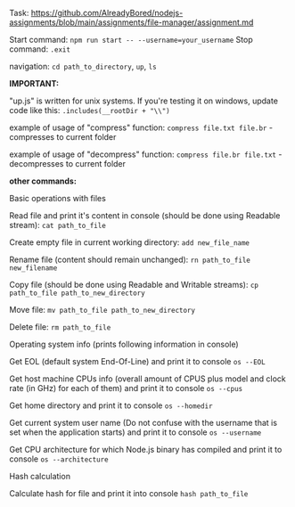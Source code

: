 Task: https://github.com/AlreadyBored/nodejs-assignments/blob/main/assignments/file-manager/assignment.md

Start command: `npm run start -- --username=your_username`
Stop command: `.exit`

navigation: `cd path_to_directory`, `up`, `ls`

**IMPORTANT:**

"up.js" is written for unix systems. If you're testing it on windows, update code like this:
`.includes(__rootDir + "\\")`

example of usage of "compress" function:
`compress file.txt file.br` - compresses to current folder

example of usage of "decompress" function:
`compress file.br file.txt` - decompresses to current folder

**other commands:**

Basic operations with files

Read file and print it's content in console (should be done using Readable stream):
`cat path_to_file`

Create empty file in current working directory:
`add new_file_name`

Rename file (content should remain unchanged):
`rn path_to_file new_filename`

Copy file (should be done using Readable and Writable streams):
`cp path_to_file path_to_new_directory`

Move file:
`mv path_to_file path_to_new_directory`

Delete file:
`rm path_to_file`

Operating system info (prints following information in console)

Get EOL (default system End-Of-Line) and print it to console
`os --EOL`

Get host machine CPUs info (overall amount of CPUS plus model and clock rate (in GHz) for each of them) and print it to console
`os --cpus`

Get home directory and print it to console
`os --homedir`

Get current system user name (Do not confuse with the username that is set when the application starts) and print it to console
`os --username`

Get CPU architecture for which Node.js binary has compiled and print it to console
`os --architecture`

Hash calculation

Calculate hash for file and print it into console
`hash path_to_file`
